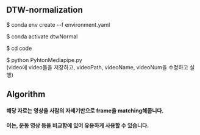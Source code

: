 ## DTW-normalization
$ conda env create --f environment.yaml  

$ conda activate dtwNormal  

$ cd code  

$ python PyhtonMediapipe.py  
(video에 video들을 저장하고, videoPath, videoName, videoNum을 수정하고 실행)

## Algorithm
#### 해당 자료는 영상을 사람의 자세기반으로 frame을 matching해줍니다.
#### 이는, 운동 영상 등을 비교함에 있어 유용하게 사용할 수 있습니다.
